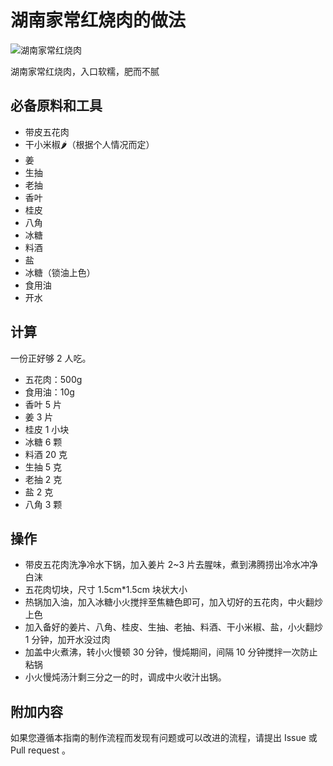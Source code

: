 # 湖南家常红烧肉的做法

![湖南家常红烧肉](./湖南家常红烧肉.jpeg)

湖南家常红烧肉，入口软糯，肥而不腻

## 必备原料和工具

- 带皮五花肉
- 干小米椒🌶（根据个人情况而定）
- 姜
- 生抽
- 老抽
- 香叶
- 桂皮
- 八角
- 冰糖
- 料酒
- 盐
- 冰糖（锁油上色）
- 食用油
- 开水

## 计算

一份正好够 2 人吃。

- 五花肉：500g
- 食用油：10g
- 香叶 5 片
- 姜 3 片
- 桂皮 1 小块
- 冰糖 6 颗
- 料酒 20 克
- 生抽 5 克
- 老抽 2 克
- 盐 2 克
- 八角 3 颗

## 操作

* 带皮五花肉洗净冷水下锅，加入姜片 2~3 片去腥味，煮到沸腾捞出冷水冲净白沫
* 五花肉切块，尺寸 1.5cm*1.5cm 块状大小
* 热锅加入油，加入冰糖小火搅拌至焦糖色即可，加入切好的五花肉，中火翻炒上色
* 加入备好的姜片、八角、桂皮、生抽、老抽、料酒、干小米椒、盐，小火翻炒 1 分钟，加开水没过肉
* 加盖中火煮沸，转小火慢顿 30 分钟，慢炖期间，间隔 10 分钟搅拌一次防止粘锅
* 小火慢炖汤汁剩三分之一的时，调成中火收汁出锅。

## 附加内容

如果您遵循本指南的制作流程而发现有问题或可以改进的流程，请提出 Issue 或 Pull request 。
